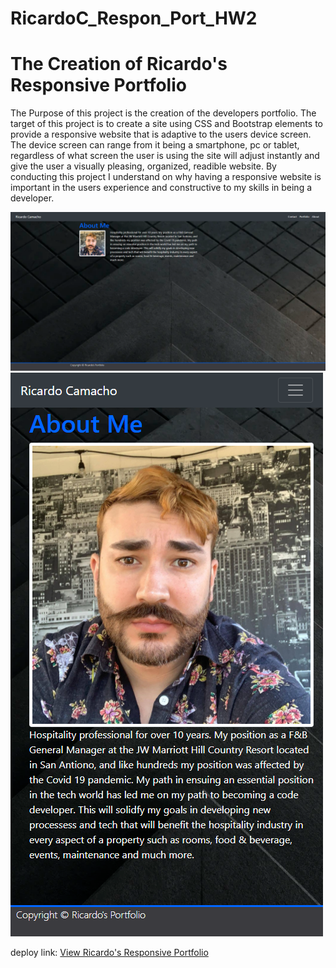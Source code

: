 # RicardoC_Respon_Port_HW2

# The Creation of Ricardo's Responsive Portfolio

The Purpose of this project is the creation of the developers portfolio. The target of this project is to create a site using CSS and Bootstrap elements to provide a responsive website that is adaptive to the users device screen. The device screen can range from it being a smartphone, pc or tablet, regardless of what screen the user is using the site will adjust instantly and give the user a visually pleasing, organized, readible website. 
By conducting this project I understand on why having a responsive website is important in the users experience and constructive to my skills in being a developer.



<img src="https://github.com/ricardonc86/RicardoC_Respon_Port_HW2/blob/main/images/screencapture-ricardonc86-github-io-RicardoC-Respon-Port-HW2-2021-02-01-13_26_44.png" alt="Portfolio_full_view"/>

<img src="https://github.com/ricardonc86/RicardoC_Respon_Port_HW2/blob/main/images/screencapture-ricardonc86-github-io-RicardoC-Respon-Port-HW2-2021-02-01-13_26_58.png" alt="Portfolio_small_view">


deploy link: <a href="https://ricardonc86.github.io/RicardoC_Respon_Port_HW2/">View Ricardo's Responsive Portfolio